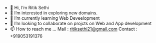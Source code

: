 - 👋 Hi, I’m Ritik Sethi
- 👀 I’m interested in exploring new domains. 
- 🌱 I’m currently learning Web Deveelopment
- 💞️ I’m looking to collaborate on projcts on Web and App development 
- 📫 How to reach me ...
Mail : ritiksethi21@gmail.com
Contact : +919053191376
